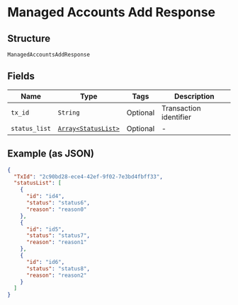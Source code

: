 
# Managed Accounts Add Response

## Structure

`ManagedAccountsAddResponse`

## Fields

| Name | Type | Tags | Description |
|  --- | --- | --- | --- |
| `tx_id` | `String` | Optional | Transaction identifier |
| `status_list` | [`Array<StatusList>`](../../doc/models/status-list.md) | Optional | - |

## Example (as JSON)

```json
{
  "TxId": "2c90bd28-ece4-42ef-9f02-7e3bd4fbff33",
  "statusList": [
    {
      "id": "id4",
      "status": "status6",
      "reason": "reason0"
    },
    {
      "id": "id5",
      "status": "status7",
      "reason": "reason1"
    },
    {
      "id": "id6",
      "status": "status8",
      "reason": "reason2"
    }
  ]
}
```


